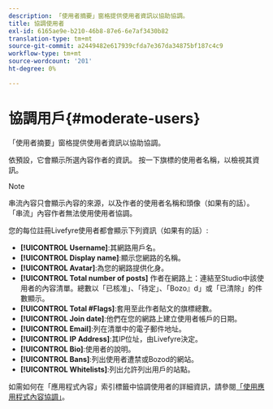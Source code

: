 ```yaml
---
description: 「使用者摘要」窗格提供使用者資訊以協助協調。
title: 協調使用者
exl-id: 6165ae9e-b210-46b8-87e6-6e7af3430b82
translation-type: tm+mt
source-git-commit: a2449482e617939cfda7e367da34875bf187c4c9
workflow-type: tm+mt
source-wordcount: '201'
ht-degree: 0%

---
```


# 協調用戶{#moderate-users}

「使用者摘要」窗格提供使用者資訊以協助協調。

依預設，它會顯示所選內容作者的資訊。 按一下旗標的使用者名稱，以檢視其資訊。

>[!NOTE]
>
>串流內容只會顯示內容的來源，以及作者的使用者名稱和頭像（如果有的話）。 「串流」內容作者無法使用使用者協調。

您的每位註冊Livefyre使用者都會顯示下列資訊（如果有的話）:

* **[!UICONTROL Username]**:其網路用戶名。
* **[!UICONTROL Display name]**:顯示您網路的名稱。
* **[!UICONTROL Avatar]**:為您的網路提供化身。
* **[!UICONTROL Total number of posts]** 作者在網路上：連結至Studio中該使用者的內容清單。總數以「已核准」、「待定」、「Bozo』d」或「已清除」的件數顯示。
* **[!UICONTROL Total #Flags]**:套用至此作者貼文的旗標總數。
* **[!UICONTROL Join date]**:他們在您的網路上建立使用者帳戶的日期。
* **[!UICONTROL Email]**:列在清單中的電子郵件地址。
* **[!UICONTROL IP Address]**:其IP位址，由Livefyre決定。
* **[!UICONTROL Bio]**:使用者的說明。
* **[!UICONTROL Bans]**:列出使用者遭禁或Bozod的網站。
* **[!UICONTROL Whitelists]**:列出允許列出用戶的站點。

如需如何在「應用程式內容」索引標籤中協調使用者的詳細資訊，請參閱[「使用應用程式內容協調」](/help/using/c-features-livefyre/c-about-moderation/c-moderate-content-using-app-content.md#c_moderate_content_using_app_content)。
